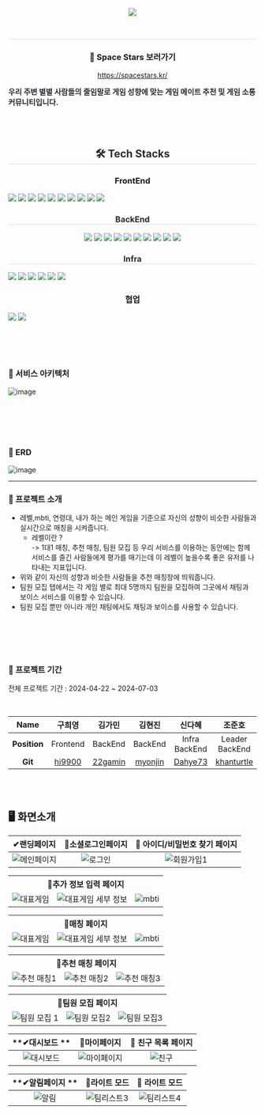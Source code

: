 
<div align= "center">
    <img src="https://capsule-render.vercel.app/api?type=waving&color=bfa0f8&height=180&text=우주별%20:%20우리%20주변%20별별%20사람들&animation=fadeIn&fontColor=ffffff&fontSize=40" />
    </div>
    <div align= "center">
        <br>
    <h2 style="border-bottom: 1px solid #d8dee4; color: #282d33;">  </h2>  
    

    
### 📢 Space Stars 보러가기
https://spacestars.kr/
<div style="font-weight: 700; font-size: 15px; text-align: left; color: #282d33;"> 우리 주변 별별 사람들의 줄임말로 게임 성향에 맞는 게임 메이트 추천 및 게임 소통 커뮤니티입니다. </div> 

<br>
        <br>
    </div>
    <br>
    <div align= "center">
    <h2 style="border-bottom: 1px solid #d8dee4; color: #282d33;"> 🛠️ Tech Stacks </h2>
<div style="text-align: center;">
    <h3 style="border-bottom: 1px  color: #282d33;"> FrontEnd </h3>
    <div style="margin: ; text-align: left;" "text-align: left;"> <img src="https://img.shields.io/badge/Figma-F24E1E?style=for-the-badge&logo=Figma&logoColor=white">
          <img src="https://img.shields.io/badge/Next.js-000000?style=for-the-badge&logo=Next.js&logoColor=white">
          <img src="https://img.shields.io/badge/Node.js-339933?style=for-the-badge&logo=Node.js&logoColor=white">
          <img src="https://img.shields.io/badge/Tailwind CSS-06B6D4?style=for-the-badge&logo=Tailwind CSS&logoColor=white">
        <img src="https://img.shields.io/badge/TypeScript-02563B?style=for-the-badge&logo=TypeScript&logoColor=white">
        <img src="https://img.shields.io/badge/Yarn-73563B?style=for-the-badge&logo=Yarn&logoColor=white">
        <img src="https://img.shields.io/badge/Yarn Workspace-17263B?style=for-the-badge&logo=Yarn Workspace&logoColor=white">
        <img src="https://img.shields.io/badge/storybook-17219A?style=for-the-badge&logo=storybook&logoColor=white">
        <img src="https://img.shields.io/badge/stompjs-67219C?style=for-the-badge&logo=stompjs&logoColor=white">
        <img src="https://img.shields.io/badge/Zustand-47211C?style=for-the-badge&logo=Zustand&logoColor=white">
        </div>
        </div>
        <h3 style="border-bottom: 1px solid #d8dee4; color: #282d33;"> BackEnd </h3>
    <div style="margin: ; text-align: center;">
<img src="https://img.shields.io/badge/Java-007396?style=for-the-badge&logo=Java&logoColor=white">
          <img src="https://img.shields.io/badge/MongoDB-47A248?style=for-the-badge&logo=MongoDB&logoColor=white">
          <img src="https://img.shields.io/badge/MySQL-4479A1?style=for-the-badge&logo=MySQL&logoColor=white">
          <img src="https://img.shields.io/badge/Spring Boot-6DB33F?style=for-the-badge&logo=Spring Boot&logoColor=white">
        <img src="https://img.shields.io/badge/Spring Security-2AC89F?style=for-the-badge&logo=Spring Security&logoColor=white">
        <img src="https://img.shields.io/badge/JPA-17219A?style=for-the-badge&logo=JPA&logoColor=white">
        <img src="https://img.shields.io/badge/QueryDSL-8A084B?style=for-the-badge&logo=QueryDSL&logoColor=white">
        <img src="https://img.shields.io/badge/WebSocket-FE642E?style=for-the-badge&logo=WebSocket&logoColor=white">
        <img src="https://img.shields.io/badge/Apache Kafka-CC2EFA?style=for-the-badge&logo=Apache Kafka&logoColor=white">
        <img src="https://img.shields.io/badge/Redis-FE2E2E?style=for-the-badge&logo=Redis&logoColor=white">
          </div>

<h3 style="border-bottom: 1px solid #d8dee4; color: #282d33;"> Infra </h3>
    <div style="margin: ; text-align: left;" "text-align: left;">
<img src="https://img.shields.io/badge/Amazon S3-02569B?style=for-the-badge&logo=Amazon S3&logoColor=white">
          <img src="https://img.shields.io/badge/Amazon AWS-232F3E?style=for-the-badge&logo=Amazon AWS&logoColor=white">
          <img src="https://img.shields.io/badge/Docker-2496ED?style=for-the-badge&logo=Docker&logoColor=white">
          <img src="https://img.shields.io/badge/Jenkins-D24939?style=for-the-badge&logo=Jenkins&logoColor=white">
          <img src="https://img.shields.io/badge/Vercel-000000?style=for-the-badge&logo=Vercel&logoColor=white">
          <img src="https://img.shields.io/badge/Nginx-04B431?style=for-the-badge&logo=Nginx&logoColor=white">
    </div>


<h3 style="border-bottom: 1px  color: #282d33;"> 협업 </h3>
<div style="margin: ; text-align: left;" "text-align: left;">
    <img src="https://img.shields.io/badge/Notion-000000?style=for-the-badge&logo=Notion&logoColor=white">
    <img src="https://img.shields.io/badge/Git-94B431?style=for-the-badge&logo=Git&logoColor=white">
    </div>
    </div>
<br>
<br>
<br>
<br>

### 📢 서비스 아키텍처
![image](https://github.com/6-dreaming-stars/.github/assets/108453365/8151de7c-91d5-4573-a620-9d69ebcc47d7)



<br>
<br>
<br>
<br>


### 📢 ERD
![image](https://github.com/6-dreaming-stars/.github/assets/108453365/84f15fca-abbe-4ed0-91bc-ca96aa8f6ca2)


--------
### 📢 프로젝트 소개
- 레벨,mbti, 연령대, 내가 하는 메인 게임을 기준으로 자신의 성향이 비슷한 사람들과 실시간으로 매칭을 시켜줍니다. <br>
  - 레벨이란 ? <br>
  -> 1대1 매칭, 추천 매칭, 팀원 모집 등 우리 서비스를 이용하는 동안에는 함께 서비스를 즐긴 사람들에게 평가를 매기는데 이 레벨이 높을수록 좋은 유저를 나타내는 지표입니다.
- 위와 같이 자신의 성향과 비슷한 사람들을 추천 매칭창에 띄워줍니다. <br>
- 팀원 모집 탭에서는 각 게임 별로 최대 5명까지 팀원을 모집하여 그곳에서 채팅과 보이스 서비스를 이용할 수 있습니다.<br>
- 팀원 모집 뿐만 아니라 개인 채팅에서도 채팅과 보이스를 사용할 수 있습니다. <br>

<br>
<br>
<br>
<br>

### 📅 프로젝트 기간

전체 프로젝트 기간 : 2024-04-22 ~ 2024-07-03


<br>




|   **Name**   |구희영|김가민|김현진|신다혜|조준호|
| :----------: | :-----: | :-----: | :-----: | :-----: | :-----:|
| **Position** |Frontend|BackEnd|BackEnd|Infra <br/> BackEnd|Leader <br/> BackEnd|
|   **Git**    |[hi9900](https://github.com/hi9900)|[22gamin](https://github.com/22gamin)|[myonjin](https://github.com/myonjin)|[Dahye73](https://github.com/Dahye73)|[khanturtle](https://github.com/khanturtle)|


<br>
<br>

## 🖥 화면소개
<a name="contents"></a>

|**✔랜딩페이지**| **👤소셜로그인페이지**| **👤 아이디/비밀번호 찾기 페이지**|
|:------------:|:-----------------:|:-------------:|
|![메인페이지](https://github.com/6-dreaming-stars/.github/assets/108453365/5a3dbd31-fffc-42ce-8dc6-1a2ad72c3c5a)|![로그인](https://github.com/6-dreaming-stars/.github/assets/108453365/9c53f2df-c991-42ef-ade2-f70df1c022b9)|![회원가입1](https://github.com/6-dreaming-stars/.github/assets/108453365/df581301-0f4b-4849-b72f-b90a75545365)


<table>
  <tr>
    <th colspan="4"><b>👤추가 정보 입력 페이지</th>
  </tr>
  <tr>
    <td><img src="https://github.com/6-dreaming-stars/.github/assets/108453365/dcb94354-df79-479a-ab49-de8499a25606" alt="대표게임">
</td>
    <td><img src="https://github.com/6-dreaming-stars/.github/assets/108453365/f053edee-2d29-4876-af9f-de915ae41180"alt="대표게임 세부 정보"></td>
    <td ><img src="https://github.com/6-dreaming-stars/.github/assets/108453365/58049c69-c0ea-43da-be0a-707a9811d9ea"alt="mbti"></td>
  </tr>
</table>


<table>
  <tr>
    <th colspan="4"><b>👤매칭 페이지</th>
  </tr>
  <tr>
    <td><img src="https://github.com/6-dreaming-stars/.github/assets/108453365/8455c5e7-61b6-44e1-a932-e014c00f1ba5" alt="대표게임">
</td>
    <td><img src="https://github.com/6-dreaming-stars/.github/assets/108453365/2b334750-c46d-4c87-b8a4-e13ced215727"alt="대표게임 세부 정보"></td>
    <td><img src="https://github.com/6-dreaming-stars/.github/assets/108453365/d16a20ad-8a5c-4cf7-bffb-2a62be0ee184"alt="mbti"></td>
  </tr>
</table>

<table>
  <tr>
    <th colspan="4"><b>👤추천 매칭 페이지</th>
  </tr>
  <tr>
    <td><img src="https://github.com/6-dreaming-stars/.github/assets/108453365/99a1cfee-6ef6-495e-b335-e31255447f77" alt="추천 매칭1">
</td>
    <td><img src="https://github.com/6-dreaming-stars/.github/assets/108453365/28837ff8-3fba-4443-8f67-5c10b7832ed4"alt="추천 매칭2"></td>
    <td><img src="https://github.com/6-dreaming-stars/.github/assets/108453365/ee3ca2df-775e-40fd-8a92-5af17752998d"alt="추천 매칭3"></td>
  </tr>
</table>


<table>
  <tr>
    <th colspan="4"><b>👤팀원 모집 페이지</th>
  </tr>
  <tr>
    <td><img src="https://github.com/6-dreaming-stars/.github/assets/108453365/3265be4d-4da0-4162-95f6-a3d42d1f6eb2" alt="팀원 모집 1">
</td>
    <td><img src="https://github.com/6-dreaming-stars/.github/assets/108453365/7cdc1be6-897f-4170-90fc-58769388806d"alt="팀원 모집2"></td>
    <td><img src="https://github.com/6-dreaming-stars/.github/assets/108453365/94b8adbd-218c-4f51-8da5-98d50ee5519a"alt="팀원 모집3"></td>
  </tr>
</table>


|**✔대시보드 **| **👤마이페이지**| **👤 친구 목록 페이지**|
|:------------:|:-----------------:|:-------------:|
|![대시보드](https://github.com/6-dreaming-stars/.github/assets/108453365/53b3458b-25a3-4b7e-9ae2-82910875d50a)|![마이페이지](https://github.com/6-dreaming-stars/.github/assets/108453365/85af5471-e731-415c-9eac-e5500e71ecbf)|![친구](https://github.com/6-dreaming-stars/.github/assets/108453365/047a8003-7ca8-456d-8df2-2c3323c459be)|


|**✔알림페이지 **| **👤라이트 모드**| **👤 라이트 모드**|
|:------------:|:-----------------:|:-------------:|
|![알림](https://github.com/6-dreaming-stars/.github/assets/108453365/d08545e9-91fd-4f01-ae5f-65fd2e6d1bdb)|![팀리스트3](https://github.com/6-dreaming-stars/.github/assets/108453365/a4a585e1-9d99-456c-9718-b95eea72b869)|![팀리스트4](https://github.com/6-dreaming-stars/.github/assets/108453365/ddb34591-61a7-4b3d-9dbd-a11c6ce71549)|

    

    
    
